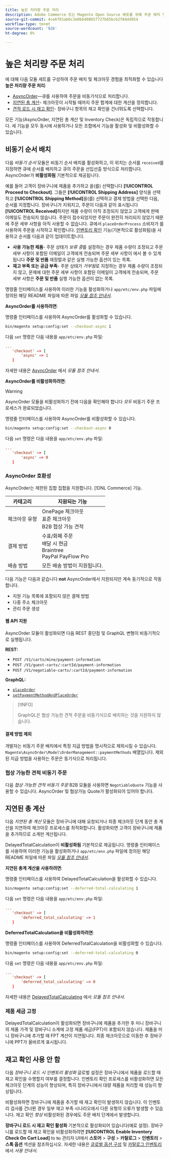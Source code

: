 ```yaml
---
title: 높은 처리량 주문 처리
description: Adobe Commerce 또는 Magento Open Source 배포를 위해 주문 배치 및 체크아웃 경험을 최적화합니다.
source-git-commit: 4ce6f01ab6c3e0bb408657727b65bcb2f84dd954
workflow-type: tm+mt
source-wordcount: '926'
ht-degree: 0%

---
```



# 높은 처리량 주문 처리

에 대해 다음 모듈 세트를 구성하여 주문 배치 및 체크아웃 경험을 최적화할 수 있습니다 **높은 처리량 주문 처리**:

- [AsyncOrder](#asynchronous-order-placement)—큐를 사용하여 주문을 비동기식으로 처리합니다.
- [지연된 총 계산](#deferred-total-calculation)- 체크아웃이 시작될 때까지 주문 합계에 대한 계산을 정의합니다.
- [견적 로드 시 재고 확인](#disable-inventory-check)- 장바구니 항목의 재고 확인을 건너뛰도록 선택합니다.

모든 기능(AsyncOrder, 지연된 총 계산 및 Inventory Check)은 독립적으로 작동합니다. 세 기능을 모두 동시에 사용하거나 모든 조합에서 기능을 활성화 및 비활성화할 수 있습니다.

## 비동기 순서 배치

다음 _비동기 순서_ 모듈은 비동기 순서 배치를 활성화하고, 이 위치는 순서를 `received`를 지정하면 큐에 순서를 배치하고 큐의 주문을 선입선출 방식으로 처리합니다. AsyncOrder가 **비활성화됨** 기본적으로 제공됩니다.

예를 들어 고객이 장바구니에 제품을 추가하고 을(를) 선택합니다 **[!UICONTROL Proceed to Checkout]**. 그들은 **[!UICONTROL Shipping Address]** 양식을 선택하고 **[!UICONTROL Shipping Method]**&#x200B;을(를) 선택하고 결제 방법을 선택한 다음, 순서를 지정합니다. 장바구니가 지워지고, 주문이 다음과 같이 표시됩니다 **[!UICONTROL Received]**&#x200B;하지만 제품 수량이 아직 조정되지 않았고 고객에게 판매 이메일도 전송되지 않습니다. 주문이 접수되었지만 주문이 완전히 처리되지 않았기 때문에 주문 세부 사항을 아직 사용할 수 없습니다. 큐에서 `placeOrderProcess` 소비자가 를 사용하여 주문을 시작하고 확인합니다. [인벤토리 확인](#disable-inventory-check) 기능(기본적으로 활성화됨)을 사용하고 순서를 다음과 같이 업데이트합니다.

- **사용 가능한 제품**- 주문 상태가 _보류 중_&#x200B;를 설정하는 경우 제품 수량이 조정되고 주문 세부 사항이 포함된 이메일이 고객에게 전송되며 주문 세부 사항이 에서 볼 수 있게 됩니다 **주문 및 반품** 재정렬과 같은 실행 가능한 옵션이 있는 목록.
- **재고 부족 또는 공급 부족**- 주문 상태가 _거부됨_&#x200B;로 지정하는 경우 제품 수량이 조정되지 않고, 문제에 대한 주문 세부 사항이 포함된 이메일이 고객에게 전송되며, 주문 세부 사항은 **주문 및 반품** 실행 가능한 옵션이 없는 목록.

명령줄 인터페이스를 사용하여 이러한 기능을 활성화하거나 `app/etc/env.php` 파일에 정의된 해당 README 파일에 따른 파일 [_모듈 참조 안내서_][mrg].

**AsyncOrder를 사용하려면**:

명령줄 인터페이스를 사용하여 AsyncOrder를 활성화할 수 있습니다.

```bash
bin/magento setup:config:set --checkout-async 1
```

다음 `set` 명령은 다음 내용을 `app/etc/env.php` 파일:

```conf
...
   'checkout' => [
       'async' => 1
   ]
```

자세한 내용은 [AsyncOrder] 에서 _모듈 참조 안내서_.

**AsyncOrder를 비활성화하려면**:

>[!WARNING]
>
>AsyncOrder 모듈을 비활성화하기 전에 다음을 확인해야 합니다 _모두_ 비동기 주문 프로세스가 완료되었습니다.

명령줄 인터페이스를 사용하여 AsyncOrder를 비활성화할 수 있습니다.

```bash
bin/magento setup:config:set --checkout-async 0
```

다음 `set` 명령은 다음 내용을 `app/etc/env.php` 파일:

```conf
...
   'checkout' => [
       'async' => 0
   ]
```

### AsyncOrder 호환성

AsyncOrder는 제한된 집합 집합을 지원합니다. [!DNL Commerce] 기능.

| 카테고리 | 지원되는 기능 |
|---------------- | -----------------------|
| 체크아웃 유형 | OnePage 체크아웃<br>표준 체크아웃<br>B2B 협상 가능 견적 |
| 결제 방법 | 수표/화폐 주문<br>배달 시 현금<br>Braintree<br>PayPal PayFlow Pro |
| 배송 방법 | 모든 배송 방법이 지원됩니다. |

다음 기능은 다음과 같습니다 **not** AsyncOrder에서 지원되지만 계속 동기적으로 작동합니다.

- 지원 기능 목록에 포함되지 않은 결제 방법
- 다중 주소 체크아웃
- 관리 주문 생성

#### 웹 API 지원

AsyncOrder 모듈이 활성화되면 다음 REST 종단점 및 GraphQL 변형이 비동기적으로 실행됩니다.

**REST:**

- `POST /V1/carts/mine/payment-information`
- `POST /V1/guest-carts/:cartId/payment-information`
- `POST /V1/negotiable-carts/:cartId/payment-information`

**GraphQL:**

- [`placeOrder`](https://devdocs.magento.com/guides/v2.4/graphql/mutations/place-order.html)
- [`setPaymentMethodAndPlaceOrder`](https://devdocs.magento.com/guides/v2.4/graphql/mutations/set-payment-place-order.html)

>[!INFO]
>
>GraphQL은 협상 가능한 견적 주문을 비동기식으로 배치하는 것을 지원하지 않습니다.

#### 결제 방법 제외

개발자는 비동기 주문 배치에서 특정 지급 방법을 명시적으로 제외시킬 수 있습니다. `Magento\AsyncOrder\Model\OrderManagement::paymentMethods` 배열입니다. 제외된 지급 방법을 사용하는 주문은 동기식으로 처리됩니다.

### 협상 가능한 견적 비동기 주문

다음 _협상 가능한 견적 비동기 주문_ B2B 모듈을 사용하면 `NegotiableQuote` 기능을 사용할 수 있습니다. AsyncOrder 및 협상가능 Quote가 활성화되어 있어야 합니다.

## 지연된 총 계산

다음 _지연된 총 계산_ 모듈은 장바구니에 대해 요청되거나 최종 체크아웃 단계 동안 총 계산을 지연하여 체크아웃 프로세스를 최적화합니다. 활성화되면 고객이 장바구니에 제품을 추가하므로 소계만 계산됩니다.

DelayedTotalCalculation이 **비활성화됨** 기본적으로 제공됩니다. 명령줄 인터페이스를 사용하여 이러한 기능을 활성화하거나 `app/etc/env.php` 파일에 정의된 해당 README 파일에 따른 파일 [_모듈 참조 안내서_][mrg].

**지연된 총계 계산을 사용하려면**:

명령줄 인터페이스를 사용하여 DelayedTotalCalculation을 활성화할 수 있습니다.

```bash
bin/magento setup:config:set --deferred-total-calculating 1
```

다음 `set` 명령은 다음 내용을 `app/etc/env.php` 파일:

```conf
...
   'checkout' => [
       'deferred_total_calculating' => 1
   ]
```

**DeferredTotalCalculation을 비활성화하려면**:

명령줄 인터페이스를 사용하여 DeferredTotalCalculation을 비활성화할 수 있습니다.

```bash
bin/magento setup:config:set --deferred-total-calculating 0
```

다음 `set` 명령은 다음 내용을 `app/etc/env.php` 파일:

```conf
...
   'checkout' => [
       'deferred_total_calculating' => 0
   ]
```

자세한 내용은 [DelayedTotalCalculating] 에서 _모듈 참조 안내서_.

### 제품 세금 고정

DelayedTotalCalculation이 활성화되면 장바구니에 제품을 추가한 후 미니 장바구니의 제품 가격 및 장바구니 소계에 고정 제품 세금(FPT)이 포함되지 않습니다. 제품을 미니 장바구니에 추가할 때 FPT 계산이 지연됩니다. 최종 체크아웃으로 이동한 후 장바구니에 PPT가 올바르게 표시됩니다.

## 재고 확인 사용 안 함

다음 _장바구니 로드 시 인벤토리 활성화_ 글로벌 설정은 장바구니에서 제품을 로드할 때 재고 확인을 수행할지 여부를 결정합니다. 인벤토리 확인 프로세스를 비활성화하면 모든 체크아웃 단계의 성능이 향상되며, 특히 장바구니에서 대량 제품을 처리할 때 성능이 향상됩니다.

비활성화하면 장바구니에 제품을 추가할 때 재고 확인이 발생하지 않습니다. 이 인벤토리 검사를 건너뛴 경우 일부 재고 부족 시나리오에서 다른 유형의 오류가 발생할 수 있습니다. 재고 확인 _항상_ 비활성화된 경우에도 주문 배치 단계에서 발생합니다.

**장바구니 로드 시 재고 확인 활성화** 기본적으로 활성화되어 있습니다(예로 설정). 장바구니를 로드할 때 재고 확인을 비활성화하려면 **[!UICONTROL Enable Inventory Check On Cart Load]** to `No` 관리자 UI에서 **스토어** > **구성** > **카탈로그** > **인벤토리** > **스톡 옵션** 섹션을 참조하십시오. 자세한 내용은 [글로벌 옵션 구성][global] 및 [카탈로그 인벤토리][inventory] 에서 _사용 안내서_.

<!-- link definitions -->

[Apply patches]: https://devdocs.magento.com/cloud/project/project-patch.html
[global]: https://docs.magento.com/user-guide/catalog/inventory-options-global.html
[inventory]: https://docs.magento.com/user-guide/configuration/catalog/inventory.html
[Install extensions]: https://devdocs.magento.com/extensions/install/
[cloud-extensions]: https://devdocs.magento.com/cloud/howtos/install-components.html

[mrg]: https://developer.adobe.com/commerce/php/module-reference/
[AsyncOrder]: https://devdocs.magento.com/guides/v2.4/mrg/module-async-order.html
[DelayedTotalCalculating]: https://devdocs.magento.com/guides/v2.4/mrg/module-deferred-total-calculating.html
[NegotiableQuoteAsyncOrder]: https://devdocs.magento.com/guides/v2.4/mrg/module-negotiable-quote-async-order.html
